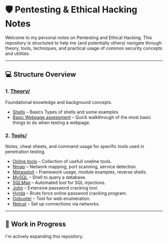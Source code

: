 # 🛡️ Pentesting & Ethical Hacking Notes

Welcome to my personal notes on Pentesting and Ethical Hacking. This repository is structured to help me (and potentially others) navigate through theory, tools, techniques, and practical usage of common security concepts and utilities.

---

## 💻 Structure Overview

### 1. [Theory/](./01_Theory/)
Foundational knowledge and background concepts.

- [Shells](./01_Theory/Shells.md) – Basics Types of shells and some examples.
- [Basic Webpage assessment](./01_Theory/How_to_assess_a_webpage.md.md) – Quick walkthrough of the most basic things to do when testing a webpage.

### 2. [Tools/](./02_Tools/)
Notes, cheat sheets, and command usage for specific tools used in penetration testing.

- [Online tools](./02_Tools/OnlineTools.md) – Collection of usefull oneline tools.
- [Nmap](./02_Tools/Nmap.md) – Network mapping, port scanning, service detection.
- [Metasploit](./02_Tools/Metasploit.md) – Framework usage, module examples, reverse shells.
- [MySQL](./02_Tools/MySQL.md) – Shell to query a database.
- [SQLMap](./02_Tools/SQLMap.md) – Automated tool for SQL injections.
- [John](./02_Tools/John.md) – Extensive password cracking tool.
- [Hyrda](./02_Tools/Hyrda.md) – Brute force online password cracking program.
- [Gobuster](./02_Tools/Gobuster.md) – Tool for web enumeration.
- [Netcat](./02_Tools/Netcat.md) – Set up connections via networks.

---

## 🧪 Work in Progress

I'm actively expanding this repository.
